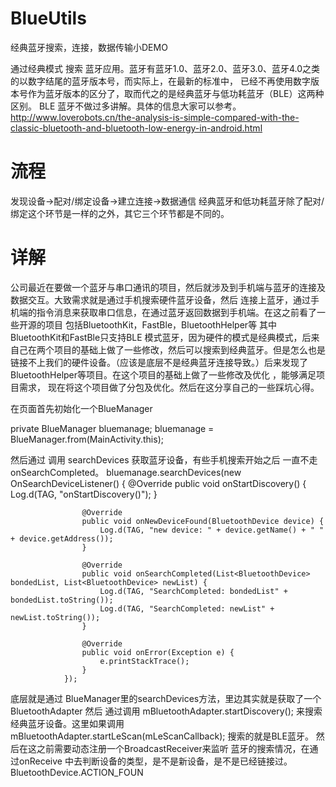 # BlueUtils
经典蓝牙搜索，连接，数据传输小DEMO

通过经典模式 搜索 蓝牙应用。蓝牙有蓝牙1.0、蓝牙2.0、蓝牙3.0、蓝牙4.0之类的以数字结尾的蓝牙版本号，而实际上，在最新的标准中，
已经不再使用数字版本号作为蓝牙版本的区分了，取而代之的是经典蓝牙与低功耗蓝牙（BLE）这两种区别。
BLE 蓝牙不做过多讲解。具体的信息大家可以参考。
 http://www.loverobots.cn/the-analysis-is-simple-compared-with-the-classic-bluetooth-and-bluetooth-low-energy-in-android.html

# 流程
  发现设备->配对/绑定设备->建立连接->数据通信
  经典蓝牙和低功耗蓝牙除了配对/绑定这个环节是一样的之外，其它三个环节都是不同的。
  
# 详解
  公司最近在要做一个蓝牙与串口通讯的项目，然后就涉及到手机端与蓝牙的连接及数据交互。大致需求就是通过手机搜索硬件蓝牙设备，然后
  连接上蓝牙，通过手机端的指令消息来获取串口信息，在通过蓝牙返回数据到手机端。在这之前看了一些开源的项目 包括BluetoothKit，FastBle，BluetoothHelper等
  其中BluetoothKit和FastBle只支持BLE 模式蓝牙，因为硬件的模式是经典模式，后来自己在两个项目的基础上做了一些修改，然后可以搜索到经典蓝牙。但是怎么也是
  链接不上我们的硬件设备。（应该是底层不是经典蓝牙连接导致。）后来发现了BluetoothHelper等项目。在这个项目的基础上做了一些修改及优化 ，能够满足项目需求，
  现在将这个项目做了分包及优化。然后在这分享自己的一些踩坑心得。



  在页面首先初始化一个BlueManager

  private BlueManager bluemanage;
  bluemanage = BlueManager.from(MainActivity.this);

  然后通过 调用 searchDevices 获取蓝牙设备，有些手机搜索开始之后 一直不走onSearchCompleted。
  bluemanage.searchDevices(new OnSearchDeviceListener() {
                    @Override
                    public void onStartDiscovery() {
                        Log.d(TAG, "onStartDiscovery()");
                    }

                    @Override
                    public void onNewDeviceFound(BluetoothDevice device) {
                        Log.d(TAG, "new device: " + device.getName() + " " + device.getAddress());
                    }

                    @Override
                    public void onSearchCompleted(List<BluetoothDevice> bondedList, List<BluetoothDevice> newList) {
                        Log.d(TAG, "SearchCompleted: bondedList" + bondedList.toString());
                        Log.d(TAG, "SearchCompleted: newList" + newList.toString());
                    }

                    @Override
                    public void onError(Exception e) {
                        e.printStackTrace();
                    }
                });

   底层就是通过 BlueManager里的searchDevices方法，里边其实就是获取了一个BluetoothAdapter 然后 通过调用 mBluetoothAdapter.startDiscovery();
   来搜索经典蓝牙设备。这里如果调用 mBluetoothAdapter.startLeScan(mLeScanCallback); 搜索的就是BLE蓝牙。
   然后在这之前需要动态注册一个BroadcastReceiver来监听 蓝牙的搜索情况，在通过onReceive 中去判断设备的类型，是不是新设备，是不是已经链接过。
   BluetoothDevice.ACTION_FOUN



